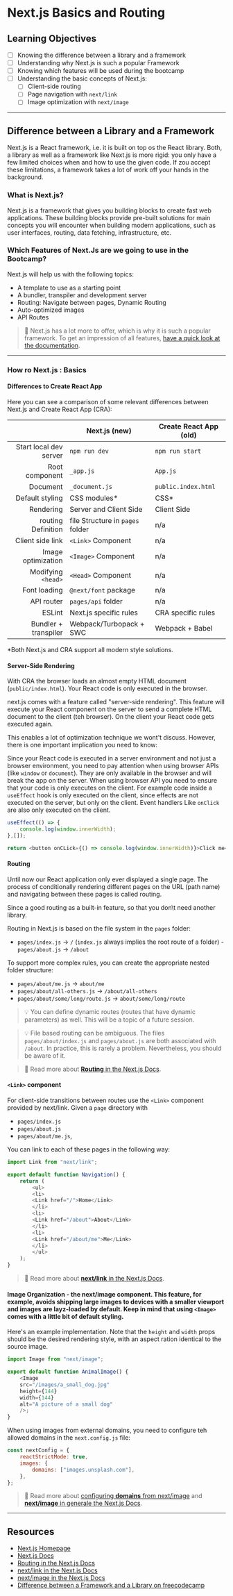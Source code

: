 # Next.js Basics and Routing

## Learning Objectives 
  - [ ] Knowing the difference between a library and a framework
  - [ ] Understanding why Next.js is such a popular Framework
  - [ ] Knowing which features will be used during the bootcamp
  - [ ] Understanding the basic concepts of Next.js:
    - [ ] Client-side routing
    - [ ] Page navigation with `next/link`
    - [ ] Image optimization with `next/image`

---

## Difference between a Library and a Framework 

Next.js is a React framework, i.e. it is built on top os the React library. Both, a library as well as a framework like Next.js is more rigid: you only have a few limited choices when and how to use the given code. If zou accept these limitations, a framework takes a lot of work off your hands in the background.

### What is Next.js?

Next.js is a framework that gives you building blocks to create fast web applications. These building blocks provide pre-built solutions for main concepts you will encounter when building modern applications, such as user interfaces, routing, data fetching, infrastructure, etc.

### Which Features of Next.Js are we going to use in the Bootcamp?

Next.js will help us with the following topics:

- A template to use as a starting point
- A bundler, transpiler and development server
- Routing: Navigate between pages, Dynamic Routing
- Auto-optimized images
- API Routes

> 📙 Next.js has a lot more to offer, which is why it is such a popular framework. To get an impression of all features, [have a quick look at the documentation](https://nextjs.org/docs/).

---

### How ro Next.js : Basics

#### Differences to Create React App

Here you can see a comparison of some relevant differences between Next.js and Create React App (CRA):

|                       | Next.js (new)                    | Create React App (old)|
|----------------------:|----------------------------------|----------------------|
|Start local dev server | `npm run dev`                    | `npm run start`      |
|        Root component | `_app.js`                        | `App.js`             |
|              Document | `_document.js`                   | `public.index.html`  |
|       Default styling | CSS modules\*                    | CSS\*                |
|             Rendering | Server and Client Side           | Client Side          |
|    routing Definition | file Structure in `pages` folder | n/a                  |
|      Client side link | `<Link>` Component               | n/a                  |
|    Image optimization | `<Image>` Component              | n/a                  |
|     Modifying `<head>`| `<Head>` Component               | n/a                  |
|          Font loading | `@next/font` package             | n/a                  |
|            API router | `pages/api` folder               | n/a                  |
|                ESLint | Next.js specific rules           | CRA specific rules   |
|  Bundler + transpiler | Webpack/Turbopack + SWC          | Webpack + Babel      |

\*Both Next.js and CRA support all modern style solutions.

#### Server-Side Rendering

With CRA the browser loads an almost empty HTML document (`public/index.html`). Your React code is only executed in the browser.

next.js comes with a feature called "server-side rendering". This feature will execute your React component on the server to send a complete HTML document to the client (teh browser). On the client your React code gets executed again.

This enables a lot of optimization technique we wont't discuss. However, there is one important implication you need to know:

Since your React code is executed in a server environment and not just a browser environment, you need to pay attention when using browser APIs (like `window` or `document`). They are only available in the browser and will break the app on the server. When using browser API you need to ensure that your code is only executes on the client. For example code inside a `useEffect` hook is only executed on the client, since effects are not executed on the server, but only on the client. Event handlers Like `onClick` are also only executed on the client.

```js
useEffect(() => {
    console.log(window.innerWidth);
},[]);

return <button onCLick={() => console.log(window.innerWidth)}>Click me</button>;
```

#### Routing

Until now our React application only ever displayed a single page. The process of conditionally rendering different pages on the URL (path name) and navigating between these pages is called routing.

Since a good routing as a built-in feature, so that you don\t need another library.

Routing in Next.js is based on the file system in the `pages` folder:

- `pages/index.js` -> `/` (`index.js` always implies the root route of a folder)
-`pages/about.js` -> `/about`

To support more complex rules, you can create the appropriate nested folder structure:

- `pages/about/me.js` -> `about/me`
- `pages/about/all-others.js` -> `/about/all-others`
- `pages/about/some/long/route.js` -> `about/some/long/route`

> 💡 You can define dynamic routes (routes that have dynamic parameters) as well. This will be a topic of a future session.

>💡 File based routing can be ambiguous. The files `pages/about/index.js` and `pages/about.js` are both associated with `/about`. In practice, this is rarely a problem. Nevertheless, you should be aware of it.

> 📙 Read more about [**Routing** in the Next.js Docs](http://nextjs.org/docs/routing/introduction).

#### `<Link>` component

For client-side transitions between routes use the `<Link>` component provided by next/link. Given a `page` directory with

- `pages/index.js`
- `pages/about.js`
- `pages/about/me.js`,

You can link to each of these pages in the following way:

```js
import Link from "next/link";

export default function Navigation() {
    return (
        <ul>
        <li>
        <Link href="/">Home</Link>
        </li>
        <li>
        <Link href="/about">About</Link>
        </li>
        <li>
        <Link href="/about/me">Me</Link>
        </li>
        </ul>
    );
}
```

> 📙 Read more about [**next/link** in the Next.js Docs](http://nextjs.org/docs/api-reference/next/link).

#### Image Organization - the next/image component. This feature, for example, avoids shipping large images to devices with a smaller viewport and images are layz-loaded by default. Keep in mind that using `<Image>` comes with a little bit of default styling.

Here's an example implementation. Note that the `height` and `width` props should be the desired rendering style, with an aspect ration identical to the source image.

```js
import Image from "next/image";

export default function AnimalImage() {
    <Image
    src="/images/a_small_dog.jpg"
    height={144}
    width={144}
    alt="A picture of a small dog"
    />;
}
```

When using images from external domains, you need to configure teh allowed domains in the `next.config.js` file:

```js
const nextConfig = {
    reactStrictMode: true,
    images: {
        domains: ["images.unsplash.com"],
    },
};
```

> 📙 Read more about [configuring **domains** from next/image](http://nextjs.org/docs/api-refercence/next/image@domains) and [**next/image** in generale the Next.js Docs](http://nextjs.org/docs/api-reference/next/image).

---

## Resources

- [Next.js Homepage](https://nextjs.org/)
- [Next.js Docs](https://nextjs.org/docs)
- [Routing in the Next.js Docs](https://nextjs.org/docs/routing/introduction)
- [next/link in the Next.js Docs](https://nextjs.org/docs/api-reference/next/link)
- [next/image in the Next.js Docs](https://nextjs.org/docs/api-reference/next/image)
- [Difference between a Framework and a Library on freecodecamp](https://www.freecodecamp.org/news/the-difference-between-a-framework-and-a-library-bd133054023f/)